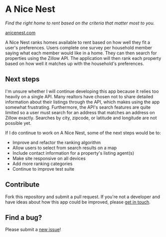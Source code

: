 # A Nice Nest
*Find the right home to rent based on the criteria that matter most to you.*

[anicenest.com](http://anicenest.com)

A Nice Nest ranks homes available to rent based on how well they fit a user's
preferences. Users complete one survey per household member saying what each
member would like in a home. They can then search for properties using the
Zillow API. The application will then rank each property based on how well it
matches up with the household's preferences.

## Next steps

I'm unsure whether I will continue developing this app because it relies too
heavily on a single API. Many realtors have chosen not to share
detailed information about their listings through the API, which makes using
the app somewhat frustrating. Furthermore, the API's search features are quite
limited so a user must search for an address that matches an address on Zillow
exactly. Searches by city, zipcode, or latitude and longitude are not possible
yet.

If I do continue to work on A Nice Nest, some of the next steps would be to:

* Improve and refactor the ranking algorithm
* Allow users to select from search results on a map
* Include contact information for a property's listing agent(s)
* Make site responsive on all devices
* Add more ranking categories
* Continue to improve test suite

## Contribute

Fork this repository and submit a pull request. If you're not a developer and have ideas about how this app could be improved, please [get in touch](http://nabil.io).

## Find a bug?

Please submit a [new issue](https://github.com/nhashmi/a-nice-nest/issues/new)!
